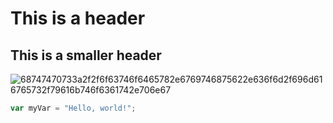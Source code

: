 # This is a header
## This is a smaller header
<img> ![68747470733a2f2f6f63746f6465782e6769746875622e636f6d2f696d616765732f79616b746f6361742e706e67](https://github.com/user-attachments/assets/b66494aa-8bdb-453d-ac68-44e85d27354a)<img/>
``` javascript
var myVar = "Hello, world!";
```
